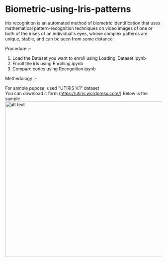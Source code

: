 # Biometric-using-Iris-patterns
Iris recognition is an automated method of biometric identification that uses mathematical pattern-recognition techniques on video images of one or both of the irises of an individual's eyes, whose complex patterns are unique, stable, and can be seen from some distance.

Procedure :-
1. Load the Dataset you want to enroll using Loading_Dataset.ipynb
2. Enroll the iris using Enrolling.ipynb
3. Compare codes using Recognition.ipynb

Methedology :-

For sample pupose, used "UTIRIS V.1" dataset <br />
You can download it form (https://utiris.wordpress.com/)
Below is the sample
<img src="https://github.com/gearhead0909/Biometric-using-Iris-patterns/blob/master/Results/image.jpg" alt="alt text" width="700" height="500">
